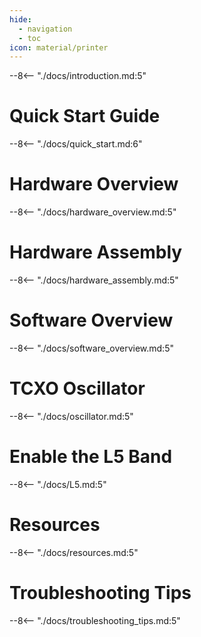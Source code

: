 ```yaml
---
hide:
  - navigation
  - toc
icon: material/printer
---
```


--8<-- "./docs/introduction.md:5"

# Quick Start Guide
--8<-- "./docs/quick_start.md:6"

# Hardware Overview
--8<-- "./docs/hardware_overview.md:5"

# Hardware Assembly
--8<-- "./docs/hardware_assembly.md:5"

# Software Overview
--8<-- "./docs/software_overview.md:5"

# TCXO Oscillator
--8<-- "./docs/oscillator.md:5"

# Enable the L5 Band
--8<-- "./docs/L5.md:5"

# Resources
--8<-- "./docs/resources.md:5"

# Troubleshooting Tips
--8<-- "./docs/troubleshooting_tips.md:5"
